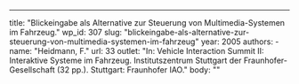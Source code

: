 ---
  title: "Blickeingabe als Alternative zur Steuerung von Multimedia-Systemen im Fahrzeug."
  wp_id: 307
  slug: "blickeingabe-als-alternative-zur-steuerung-von-multimedia-systemen-im-fahrzeug"
  year: 2005
  authors: 
    - 
      name: "Heidmann, F."
      url: 33
  outlet: "In: Vehicle Interaction Summit II: Interaktive Systeme im Fahrzeug. Institutszentrum Stuttgart der Fraunhofer-Gesellschaft (32 pp.). Stuttgart: Fraunhofer IAO."
  body: ""
